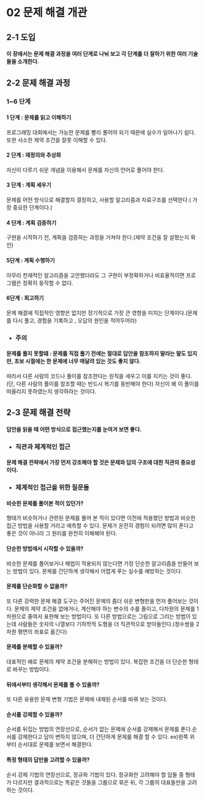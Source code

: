 # 02 문제 해결 개관
## 2-1 도입
#### 이 장에서는 문제 해결 과정을 여러 단계로 나눠 보고 각 단계를 더 잘하기 위한 여러 기술들을 소개한다.
## 2-2 문제 해결 과정
### 1~6 단계
#### 1 단계 : 문제를 읽고 이해하기
 프로그래밍 대회에서는 가능한 문제를 빨리 풀어야 되기 때문에 실수가 일어나기 쉽다. 또한 사소한 제약 조건을 잘못 이해할 수 있다.
#### 2 단계 : 재정의와 추상화
 자신이 다루기 쉬운 개념을 이용해서 문제를 자신의 언어로 풀어야 한다.
#### 3 단계 : 계획 세우기
 문제를 어떤 방식으로 해결할지 결정하고, 사용할 알고리즘과 자료구조를 선택한다.( 가장 중요한 단계이다.)
#### 4 단계 : 계획 검증하기
 구현을 시작하기 전, 계획을 검증하는 과정을 거쳐야 한다.(제약 조건을 잘 살폈는지 확인)
#### 5단계 : 계획 수행하기
 아무리 천재적인 알고리즘을 고안했더라도 그 구현이 부정확하거나 비효율적이면 프로그램은 정확히 동작할 수 없다.
#### 6단계 : 회고하기
 문제 해결에 직접적인 영향은 없지만 장기적으로 가장 큰 영향을 미치는 단계이다.(문제를 다시 풀고, 경험을 기록하고 , 오답의 원인을 적어두어라)

* ### 주의
#### 문제를 풀지 못할떄 : 문제를 직접 풀기 전에는 절대로 답안을 참조하지 말라는 말도 있지만, 초보 시절에는 한 문제에 너무 매달려 있는 것도 좋지 않다.
따라서 다른 사람의 코드나 풀이를 참조한다는 원칙을 세우고 이를 지키는 것이 좋다.(단, 다른 사람의 풀이를 참조할 때는 반드시 복기를 동반해야 한다)
자신이 왜 이 풀이를 떠올리지 못하였는지 생각하라는 것이다.

## 2-3 문제 해결 전략
#### 답안을 읽을 때 어떤 방식으로 접근했는지를 눈여겨 보면 좋다.
* ### 직관과 체계적인 접근
#### 문제 해결 전략에서 가장 먼저 강조해야 할 것은 문제와 답의 구조에 대한 **직관의 중요성** 이다.
* ### 체계적인 접근을 위한 질문들
#### **비슷한 문제를 풀어본 적이 있던가?**
형태가 비슷하거나 관련된 문제를 풀어 본 적이 있다면 이전에 적용했던 방법과 비슷한 접근 방법을 사용할 거라고 예측할 수 있다.
문제가 온전히 경험이 되려면 많이 푼다고 좋은 것이 아니라 그 원리를 완전히 이해해야 된다.
#### **단순한 방법에서 시작할 수 있을까?**
비슷한 문제를 풀어보거나 해법이 적용되지 않는다면 가장 단순한 알고리즘을 만들어 보는 방법이 있다. 문제를 간단하게 생각해서 어렵게 푸는 실수를
예방하는 것이다.
#### **문제를 단순화할 수 없을까?**
또 다른 강력한 문제 해결 도구는 주어진 문제의 좀더 쉬운 변형판을 먼저 풀어보는 것이다. 문제의 제약 조건을 없애거나, 계산해야 하는 변수의 수를 줄이고,
다차원의 문제를 1차원으로 줄여서 표현해 보는 방법이다. 또 다른 방법으로는 그림으로 그리는 방법이 있는데 사람들은 숫자의 나열보다 기하학적 도형을 더
 직관적으로 받아들인다.(정수쌍을 2차원 평면의 좌표로 옮긴다)
#### **문제를 분해할 수 있을까?**
 대표적인 예로 문제의 제약 조건을 분해하는 방법이 있다. 복잡한 조건을 더 단순한 형태로 바꾸는 방법이다.
#### **뒤에서부터 생각해서 문제를 풀 수 있을까?**
 또 다른 유용한 문제 변형 기법은 문제에 내재된 순서를 바꿔 보는 것이다.
#### **순서를 강제할 수 있을까?**
 순서를 뒤집는 방법의 연장선으로, 순서가 없는 문제에 순서를 강제해서 문제를 푼다.순서를 강제한다고 답이 변하지 않으며, 더 간단하게 문제를 해결 할 수 있다.
 ex)왼쪽 위부터 순서대로 문제를 보면서 해결한다.
#### **특정 형태의 답만을 고려할 수 있을까?**
 순서 강제 기법의 연장선으로, 정규화 기법이 있다. 정규화란 고려해야 할 답들 중 형태가 다르지만 결과적으로는 똑같은 것들을 그룹으로 묶은 뒤, 각 그룹의
 대표들만을 고려하는 것이다.
